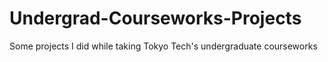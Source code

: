 # Undergrad-Courseworks-Projects
Some projects I did while taking Tokyo Tech's undergraduate courseworks
